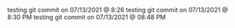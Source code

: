 testing git commit on 07/13/2021 @ 8:26
testing git commit on 07/13/2021 @ 8:30 PM
testing git commit on 07/13/2021 @ 08:48 PM
